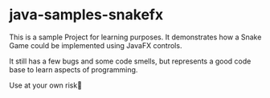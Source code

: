 # java-samples-snakefx

This is a sample Project for learning purposes. It demonstrates how a Snake Game could be implemented using JavaFX controls.

It still has a few bugs and some code smells, but represents a good code base to learn aspects of programming.

Use at your own risk🥴
